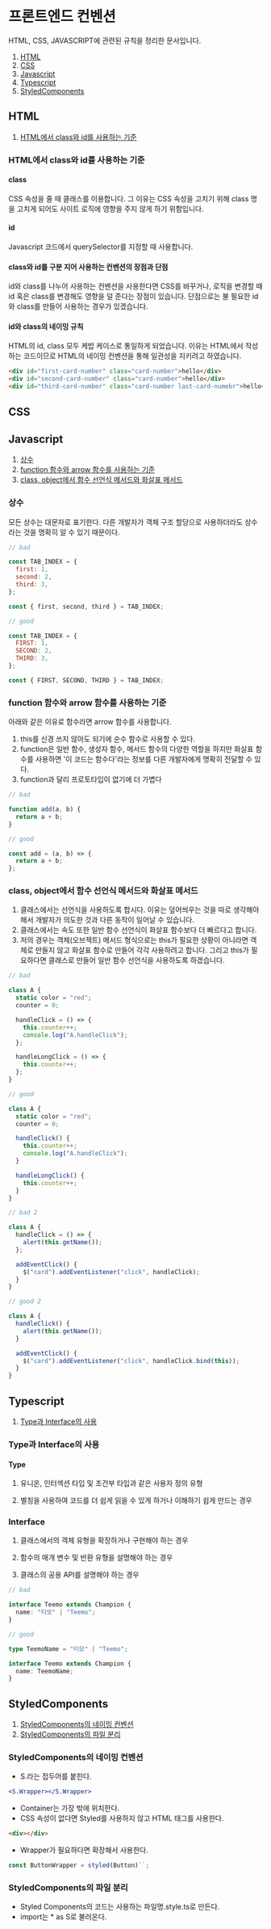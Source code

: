 # 프론트엔드 컨벤션

HTML, CSS, JAVASCRIPT에 관련된 규칙을 정리한 문서입니다.

1. [HTML](#HTML)
1. [CSS](#CSS)
1. [Javascript](#Javascript)
1. [Typescript](#Typescript)
1. [StyledComponents](#StyledComponents)

## HTML

1. [HTML에서 class와 id를 사용하는 기준](#HTML에서-class와-id를-사용하는-기준)

### HTML에서 class와 id를 사용하는 기준

#### class

CSS 속성을 줄 때 클래스를 이용합니다. 그 이유는 CSS 속성을 고치기 위해 class 명을 고치게 되어도 사이트 로직에 영향을 주지 않게 하기 위함입니다.

#### id

Javascript 코드에서 querySelector를 지정할 때 사용합니다.

#### class와 id를 구분 지어 사용하는 컨벤션의 장점과 단점

id와 class를 나누어 사용하는 컨벤션을 사용한다면 CSS를 바꾸거나, 로직을 변경할 때 id 혹은 class를 변경해도 영향을 덜 준다는 장점이 있습니다. 단점으로는 불 필요한 id와 class를 만들어 사용하는 경우가 있겠습니다.

#### id와 class의 네이밍 규칙

HTML의 id, class 모두 케밥 케이스로 통일하게 되었습니다. 이유는 HTML에서 작성하는 코드이므로 HTML의 네이밍 컨벤션을 통해 일관성을 지키려고 하였습니다.

```html
<div id="first-card-number" class="card-number">hello</div>
<div id="second-card-number" class="card-number">hello</div>
<div id="third-card-number" class="card-number last-card-numebr">hello</div>
```

## CSS

## Javascript

1. [상수](#상수)
1. [function 함수와 arrow 함수를 사용하는 기준](#function-함수와-arrow-함수를-사용하는-기준)
1. [class, object에서 함수 선언식 메서드와 화살표 메서드](#class-object에서-함수-선언식-메서드와-화살표-메서드)

### 상수

모든 상수는 대문자로 표기한다. 다른 개발자가 객체 구조 할당으로 사용하더라도 상수라는 것을 명확히 알 수 있기 때문이다.

```js
// bad

const TAB_INDEX = {
  first: 1,
  second: 2,
  third: 3,
};

const { first, second, third } = TAB_INDEX;

// good

const TAB_INDEX = {
  FIRST: 1,
  SECOND: 2,
  THIRD: 3,
};

const { FIRST, SECOND, THIRD } = TAB_INDEX;
```

### function 함수와 arrow 함수를 사용하는 기준

아래와 같은 이유로 함수라면 arrow 함수를 사용합니다.

1. this를 신경 쓰지 않아도 되기에 순수 함수로 사용할 수 있다.
1. function은 일반 함수, 생성자 함수, 메서드 함수의 다양한 역할을 하지만 화살표 함수를 사용하면 '이 코드는 함수다'라는 정보를 다른 개발자에게 명확히 전달할 수 있다.
1. function과 달리 프로토타입이 없기에 더 가볍다

```js
// bad

function add(a, b) {
  return a + b;
}

// good

const add = (a, b) => {
  return a + b;
};
```

### class, object에서 함수 선언식 메서드와 화살표 메서드

1. 클래스에서는 선언식을 사용하도록 합시다. 이유는 덮어씌우는 것을 따로 생각해야 해서 개발자가 의도한 것과 다른 동작이 일어날 수 있습니다.
1. 클래스에서는 속도 또한 일반 함수 선언식이 화살표 함수보다 더 빠르다고 합니다.
1. 저의 경우는 객체(오브젝트) 메서드 형식으로는 this가 필요한 상황이 아니라면 객체로 만들지 않고 화살표 함수로 만들어 각각 사용하려고 합니다. 그리고 this가 필요하다면 클래스로 만들어 일반 함수 선언식을 사용하도록 하겠습니다.

```js
// bad

class A {
  static color = "red";
  counter = 0;

  handleClick = () => {
    this.counter++;
    console.log("A.handleClick");
  };

  handleLongClick = () => {
    this.counter++;
  };
}

// good

class A {
  static color = "red";
  counter = 0;

  handleClick() {
    this.counter++;
    console.log("A.handleClick");
  }

  handleLongClick() {
    this.counter++;
  }
}

// bad 2

class A {
  handleClick = () => {
    alert(this.getName());
  };

  addEventClick() {
    $("card").addEventListener("click", handleClick);
  }
}

// good 2

class A {
  handleClick() {
    alert(this.getName());
  }

  addEventClick() {
    $("card").addEventListener("click", handleClick.bind(this));
  }
}
```

## Typescript

1. [Type과 Interface의 사용](#Type과-Interface의-사용)

### Type과 Interface의 사용

#### Type

1. 유니온, 인터섹션 타입 및 조건부 타입과 같은 사용자 정의 유형

2. 별칭을 사용하여 코드를 더 쉽게 읽을 수 있게 하거나 이해하기 쉽게 만드는 경우

### Interface

1. 클래스에서의 객체 유형을 확장하거나 구현해야 하는 경우

2. 함수의 매개 변수 및 반환 유형을 설명해야 하는 경우

3. 클래스의 공용 API를 설명해야 하는 경우

```ts
// bad

interface Teemo extends Champion {
  name: "티모" | "Teemo";
}

// good

type TeemoName = "티모" | "Teemo";

interface Teemo extends Champion {
  name: TeemoName;
}
```

## StyledComponents

1. [StyledComponents의 네이밍 컨벤션](#StyledComponents의-네이밍-컨벤션)
1. [StyledComponents의 파일 분리](#StyledComponents의-파일-분리)

### StyledComponents의 네이밍 컨벤션

- S.라는 접두어를 붙힌다.

```jsx
<S.Wrapper></S.Wrapper>
```

- Container는 가장 밖에 위치한다.
- CSS 속성이 없다면 Styled를 사용하지 않고 HTML 태그를 사용한다.

```html
<div></div>
```

- Wrapper가 필요하다면 확장해서 사용한다.

```jsx
const ButtonWrapper = styled(Button)``;
```

### StyledComponents의 파일 분리

- Styled Components의 코드는 사용하는 파일명.style.ts로 만든다.
- import는 \* as S로 불러온다.
